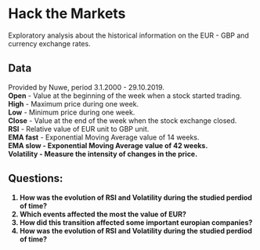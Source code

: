 # Hack the Markets

Exploratory analysis about the historical information on the EUR - GBP and currency exchange rates.

## Data 
Provided by Nuwe, period 3.1.2000 - 29.10.2019.<br>
<b>Open</b> - Value at the beginning of the week when a stock started trading.<br>
<b>High</b> - Maximum price during one week.<br>
<b>Low</b> - Minimum price during one week.<br>
<b>Close</b> - Value at the end of the week when the stock exchange closed.<br>
<b>RSI</b> - Relative value of EUR unit to GBP unit.<br>
<b>EMA fast</b> - Exponential Moving Average value of 14 weeks.<br>
<b>EMA slow - Exponential Moving Average value of 42 weeks.<br>
<b>Volatility</b> - Measure the intensity of changes in the price.<br>

## Questions:
1. How was the evolution of RSI and Volatility during the studied perdiod of time?<br>
2. Which events affected the most the value of EUR?<br>
3. How did this transition affected some important europian companies?<br>
1. How was the evolution of RSI and Volatility during the studied perdiod of time?<br>
